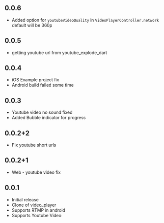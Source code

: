 ## 0.0.6

* Added option for `youtubeVideoQuality` in `VideoPlayerController.network` default will be 360p

## 0.0.5

* getting youtube url from youtube_explode_dart

## 0.0.4

* iOS Example project fix
* Android build failed some time

## 0.0.3

* Youtube video no sound fixed
* Added Bubble indicator for progress

## 0.0.2+2

* Fix youtube short urls

## 0.0.2+1

* Web - youtube video fix

## 0.0.1

* Initial release
* Clone of video_player
* Supports RTMP in android
* Supports Youtube Video
